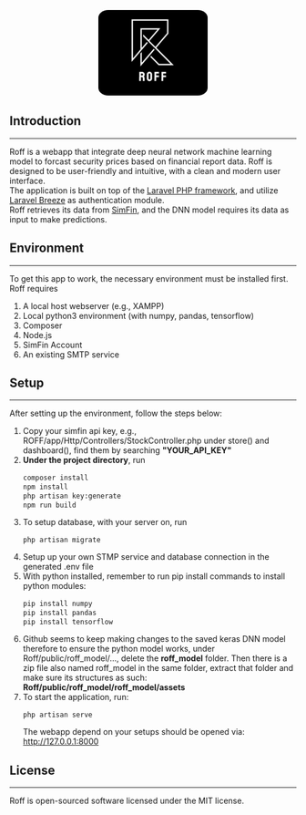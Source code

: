 <p align="center"><img src="public/storage/ROFF.png" alt="Logo Laravel Breeze" style="border-radius:9%"></p>

## Introduction
***
Roff is a webapp that integrate deep neural network machine learning model to forcast security prices based on financial report data. Roff is designed to be user-friendly and intuitive, with a clean and modern user interface. 
<br>
The application is built on top of the [Laravel PHP framework](https://laravel.com), and utilize [Laravel Breeze](https://laravel.com/docs/starter-kits#laravel-breeze) as authentication module.
<br>
Roff retrieves its data from [SimFin](https://github.com/SimFin/web-api-examples), and the DNN model requires its data as input to make predictions.

## Environment
***
To get this app to work, the necessary environment must be installed first.<br>
Roff requires 
<ol>
  <li>A local host webserver (e.g., XAMPP)</li>
  <li>Local python3 environment (with numpy, pandas, tensorflow)</li>
  <li>Composer</li>
  <li>Node.js</li>
  <li>SimFin Account</li>
  <li>An existing SMTP service</li>
</ol>

## Setup
***
After setting up the environment, follow the steps below:
<ol>
  <li>Copy your simfin api key, e.g., ROFF/app/Http/Controllers/StockController.php under store() and dashboard(), find them by searching <strong>"YOUR_API_KEY"</strong></li>
  <li><strong>Under the project directory</strong>, run
  
    composer install
    npm install
    php artisan key:generate
    npm run build

  </li>
  <li>To setup database, with your server on, run
  
    php artisan migrate

  </li>
  <li>Setup up your own STMP service and database connection in the generated .env file</li>
  <li>With python installed, remember to run pip install commands to install python modules:
  
    pip install numpy
    pip install pandas
    pip install tensorflow

  </li>
  <li>Github seems to keep making changes to the saved keras DNN model therefore to ensure the python model works, under Roff/public/roff_model/..., delete the <strong>roff_model</strong> folder. Then there is a zip file also named roff_model in the same folder, extract that folder and make sure its structures as such: <strong>Roff/public/roff_model/roff_model/assets</strong> 
  <li>To start the application, run:
  
    php artisan serve
  
  The webapp depend on your setups should be opened via: http://127.0.0.1:8000
  </li>
</ol>



## License
***
Roff is open-sourced software licensed under the MIT license.



